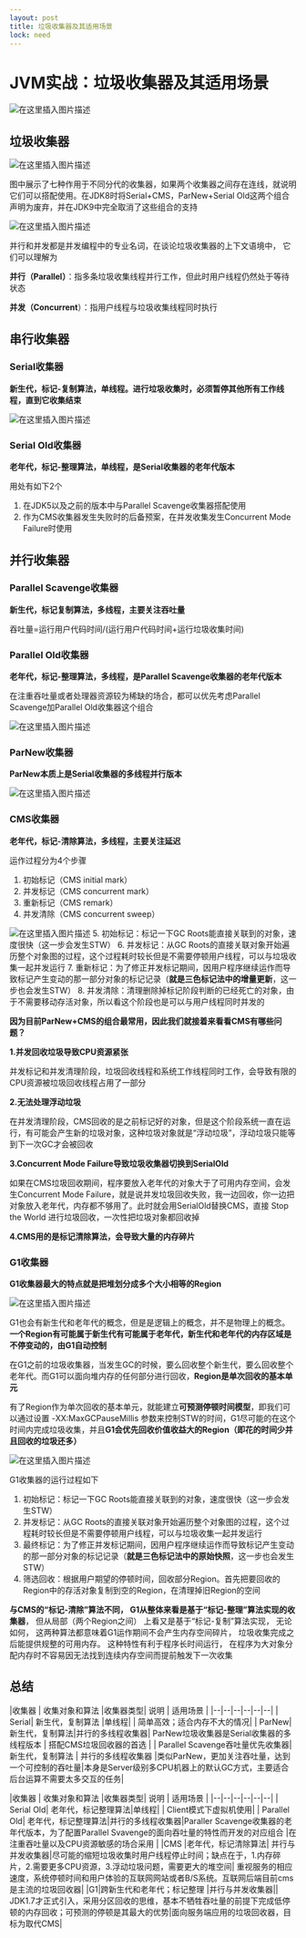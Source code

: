 ```yaml
---
layout: post
title: 垃圾收集器及其适用场景
lock: need
---
```


# JVM实战：垃圾收集器及其适用场景

![在这里插入图片描述](https://img-blog.csdnimg.cn/20200301000856579.jpg?)
## 垃圾收集器

![在这里插入图片描述](https://img-blog.csdnimg.cn/5f86772e3316455f8c92cf4f2922fa38.png)

图中展示了七种作用于不同分代的收集器，如果两个收集器之间存在连线，就说明它们可以搭配使用。在JDK8时将Serial+CMS，ParNew+Serial Old这两个组合声明为废弃，并在JDK9中完全取消了这些组合的支持

![在这里插入图片描述](https://img-blog.csdnimg.cn/5e8c04dba5944495adea650e21cff073.png#pic_center)

并行和并发都是并发编程中的专业名词，在谈论垃圾收集器的上下文语境中， 它们可以理解为

**并行（Parallel）**：指多条垃圾收集线程并行工作，但此时用户线程仍然处于等待状态

**并发（Concurrent**）：指用户线程与垃圾收集线程同时执行

## 串行收集器
### Serial收集器
**新生代，标记-复制算法，单线程。进行垃圾收集时，必须暂停其他所有工作线程，直到它收集结束**

![在这里插入图片描述](https://img-blog.csdnimg.cn/20200301121754389.PNG?)

### Serial Old收集器
**老年代，标记-整理算法，单线程，是Serial收集器的老年代版本**

用处有如下2个
1. 在JDK5以及之前的版本中与Parallel Scavenge收集器搭配使用
2. 作为CMS收集器发生失败时的后备预案，在并发收集发生Concurrent Mode Failure时使用

## 并行收集器
### Parallel Scavenge收集器
**新生代，标记复制算法，多线程，主要关注吞吐量**

吞吐量=运行用户代码时间/(运行用户代码时间+运行垃圾收集时间)

### Parallel Old收集器
**老年代，标记-整理算法，多线程，是Parallel Scavenge收集器的老年代版本**

在注重吞吐量或者处理器资源较为稀缺的场合，都可以优先考虑Parallel Scavenge加Parallel Old收集器这个组合

![在这里插入图片描述](https://img-blog.csdnimg.cn/20200301121828206.PNG?)
### ParNew收集器
**ParNew本质上是Serial收集器的多线程并行版本**

![在这里插入图片描述](https://img-blog.csdnimg.cn/20200301121804102.PNG?)

### CMS收集器
**老年代，标记-清除算法，多线程，主要关注延迟**

运作过程分为4个步骤
1. 初始标记（CMS initial mark）
2. 并发标记（CMS concurrent mark）
3. 重新标记（CMS remark）
4. 并发清除（CMS concurrent sweep）

![在这里插入图片描述](https://img-blog.csdnimg.cn/20200301123808139.PNG?)
5. 初始标记：标记一下GC Roots能直接关联到的对象，速度很快（这一步会发生STW）
6. 并发标记：从GC Roots的直接关联对象开始遍历整个对象图的过程，这个过程耗时较长但是不需要停顿用户线程，可以与垃圾收集一起并发运行
7. 重新标记：为了修正并发标记期间，因用户程序继续运作而导致标记产生变动的那一部分对象的标记记录（**就是三色标记法中的增量更新**，这一步也会发生STW）
8. 并发清除：清理删除掉标记阶段判断的已经死亡的对象，由于不需要移动存活对象，所以看这个阶段也是可以与用户线程同时并发的


**因为目前ParNew+CMS的组合最常用，因此我们就接着来看看CMS有哪些问题？**

**1.并发回收垃圾导致CPU资源紧张**

并发标记和并发清理阶段，垃圾回收线程和系统工作线程同时工作，会导致有限的CPU资源被垃圾回收线程占用了一部分

**2.无法处理浮动垃圾** 

在并发清理阶段，CMS回收的是之前标记好的对象，但是这个阶段系统一直在运行，有可能会产生新的垃圾对象，这种垃圾对象就是“浮动垃圾”，浮动垃圾只能等到下一次GC才会被回收

 **3.Concurrent Mode Failure导致垃圾收集器切换到SerialOld**

如果在CMS垃圾回收期间，程序要放入老年代的对象大于了可用内存空间，会发生Concurrent Mode Failure，就是说并发垃圾回收失败，我一边回收，你一边把对象放入老年代，内存都不够用了。此时就会用SerialOld替换CMS，直接 Stop the World 进行垃圾回收，一次性把垃圾对象都回收掉

 **4.CMS用的是标记清除算法，会导致大量的内存碎片**

### G1收集器
**G1收集器最大的特点就是把堆划分成多个大小相等的Region**

![在这里插入图片描述](https://img-blog.csdnimg.cn/3433c995b1fc473ba14b60c0a8d350cd.png)

G1也会有新生代和老年代的概念，但是是逻辑上的概念，并不是物理上的概念。**一个Region有可能属于新生代有可能属于老年代，新生代和老年代的内存区域是不停变动的，由G1自动控制**

在G1之前的垃圾收集器，当发生GC的时候，要么回收整个新生代，要么回收整个老年代。而G1可以面向堆内存的任何部分进行回收，**Region是单次回收的基本单元**

有了Region作为单次回收的基本单元，就能建立**可预测停顿时间模型**，即我们可以通过设置 -XX:MaxGCPauseMillis 参数来控制STW的时间，G1尽可能的在这个时间内完成垃圾收集，并且**G1会优先回收价值收益大的Region（即花的时间少并且回收的垃圾还多）**

![在这里插入图片描述](https://img-blog.csdnimg.cn/0030e6c7b189470ca01ec380e40799b4.png)

G1收集器的运行过程如下
1. 初始标记：标记一下GC Roots能直接关联到的对象，速度很快（这一步会发生STW）
2. 并发标记：从GC Roots的直接关联对象开始遍历整个对象图的过程，这个过程耗时较长但是不需要停顿用户线程，可以与垃圾收集一起并发运行
3. 最终标记：为了修正并发标记期间，因用户程序继续运作而导致标记产生变动的那一部分对象的标记记录（**就是三色标记法中的原始快照**，这一步也会发生STW）
4. 筛选回收：根据用户期望的停顿时间，回收部分Region。首先把要回收的Region中的存活对象复制到空的Region，在清理掉旧Region的空间

**与CMS的“标记-清除”算法不同， G1从整体来看是基于“标记-整理”算法实现的收集器**， 但从局部（两个Region之间） 上看又是基于“标记-复制”算法实现， 无论如何， 这两种算法都意味着G1运作期间不会产生内存空间碎片， 垃圾收集完成之后能提供规整的可用内存。 这种特性有利于程序长时间运行， 在程序为大对象分配内存时不容易因无法找到连续内存空间而提前触发下一次收集
## 总结

|收集器  | 收集对象和算法 |收集器类型| 说明 | 适用场景 |
|--|--|--|--|--|--|
| Serial| 新生代，复制算法 |单线程|  |  简单高效；适合内存不大的情况|
| ParNew| 新生代，复制算法|并行的多线程收集器| ParNew垃圾收集器是Serial收集器的多线程版本 | 搭配CMS垃圾回收器的首选 |
| Parallel Scavenge吞吐量优先收集器|新生代，复制算法 | 并行的多线程收集器 |类似ParNew，更加关注吞吐量，达到一个可控制的吞吐量|本身是Server级别多CPU机器上的默认GC方式，主要适合后台运算不需要太多交互的任务|


|收集器  | 收集对象和算法 |收集器类型| 说明 | 适用场景 |
|--|--|--|--|--|--|
| Serial Old| 老年代，标记整理算法|单线程| | Client模式下虚拟机使用|
| Parallel Old| 老年代，标记整理算法|并行的多线程收集器|Paraller Scavenge收集器的老年代版本，为了配置Parallel Svavenge的面向吞吐量的特性而开发的对应组合 |在注重吞吐量以及CPU资源敏感的场合采用 |
|CMS |老年代，标记清除算法| 并行与并发收集器|尽可能的缩短垃圾收集时用户线程停止时间；缺点在于，1.内存碎片，2.需要更多CPU资源，3.浮动垃圾问题，需要更大的堆空间| 重视服务的相应速度，系统停顿时间和用户体验的互联网网站或者B/S系统。互联网后端目前cms是主流的垃圾回收器|
|G1|跨新生代和老年代；标记整理 |并行与并发收集器|| JDK1.7才正式引入，采用分区回收的思维，基本不牺牲吞吐量的前提下完成低停顿的内存回收；可预测的停顿是其最大的优势|面向服务端应用的垃圾回收器，目标为取代CMS|
